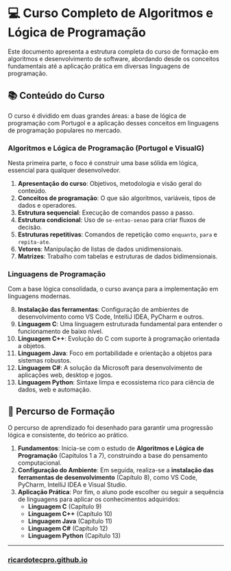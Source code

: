 # 💻 Curso Completo de Algoritmos e Lógica de Programação

Este documento apresenta a estrutura completa do curso de formação em algoritmos e desenvolvimento de software, abordando desde os conceitos fundamentais até a aplicação prática em diversas linguagens de programação.

## 📚 Conteúdo do Curso

O curso é dividido em duas grandes áreas: a base de lógica de programação com Portugol e a aplicação desses conceitos em linguagens de programação populares no mercado.

### **Algoritmos e Lógica de Programação (Portugol e VisualG)**

Nesta primeira parte, o foco é construir uma base sólida em lógica, essencial para qualquer desenvolvedor.

1.  **Apresentação do curso**: Objetivos, metodologia e visão geral do conteúdo.
2.  **Conceitos de programação**: O que são algoritmos, variáveis, tipos de dados e operadores.
3.  **Estrutura sequencial**: Execução de comandos passo a passo.
4.  **Estrutura condicional**: Uso de `se-entao-senao` para criar fluxos de decisão.
5.  **Estruturas repetitivas**: Comandos de repetição como `enquanto`, `para` e `repita-ate`.
6.  **Vetores**: Manipulação de listas de dados unidimensionais.
7.  **Matrizes**: Trabalho com tabelas e estruturas de dados bidimensionais.

### **Linguagens de Programação**

Com a base lógica consolidada, o curso avança para a implementação em linguagens modernas.

8.  **Instalação das ferramentas**: Configuração de ambientes de desenvolvimento como VS Code, IntelliJ IDEA, PyCharm e outros.
9.  **Linguagem C**: Uma linguagem estruturada fundamental para entender o funcionamento de baixo nível.
10. **Linguagem C++**: Evolução do C com suporte à programação orientada a objetos.
11. **Linguagem Java**: Foco em portabilidade e orientação a objetos para sistemas robustos.
12. **Linguagem C#**: A solução da Microsoft para desenvolvimento de aplicações web, desktop e jogos.
13. **Linguagem Python**: Sintaxe limpa e ecossistema rico para ciência de dados, web e automação.

## 🚀 Percurso de Formação

O percurso de aprendizado foi desenhado para garantir uma progressão lógica e consistente, do teórico ao prático.

1.  **Fundamentos**: Inicia-se com o estudo de **Algoritmos e Lógica de Programação** (Capítulos 1 a 7), construindo a base do pensamento computacional.
2.  **Configuração do Ambiente**: Em seguida, realiza-se a **instalação das ferramentas de desenvolvimento** (Capítulo 8), como VS Code, PyCharm, IntelliJ IDEA e Visual Studio.
3.  **Aplicação Prática**: Por fim, o aluno pode escolher ou seguir a sequência de linguagens para aplicar os conhecimentos adquiridos:
    - **Linguagem C** (Capítulo 9)
    - **Linguagem C++** (Capítulo 10)
    - **Linguagem Java** (Capítulo 11)
    - **Linguagem C#** (Capítulo 12)
    - **Linguagem Python** (Capítulo 13)

---

### [ricardotecpro.github.io](https://ricardotecpro.github.io/)
